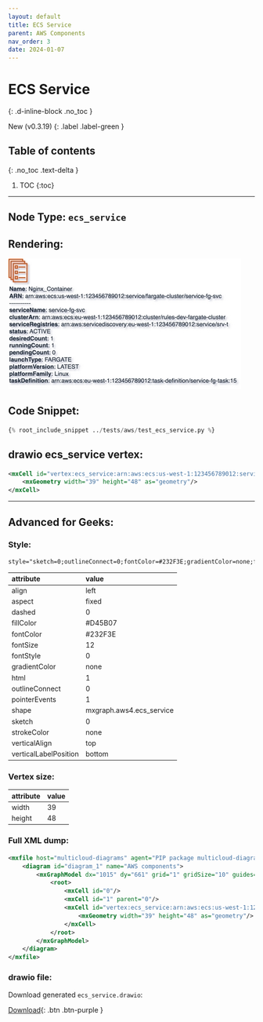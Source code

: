 ```yaml
---
layout: default
title: ECS Service
parent: AWS Components
nav_order: 3
date: 2024-01-07
---
```


# ECS Service
{: .d-inline-block .no_toc }

New (v0.3.19)
{: .label .label-green }

## Table of contents
{: .no_toc .text-delta }

1. TOC
{:toc}

---


## Node Type: ``ecs_service``

## Rendering:

![lambda](output/jpg/ecs_service.jpg)

## Code Snippet:

```python
{% root_include_snippet ../tests/aws/test_ecs_service.py %}
```

## drawio ecs_service vertex:

```xml
<mxCell id="vertex:ecs_service:arn:aws:ecs:us-west-1:123456789012:service/fargate-cluster/service-fg-svc" parent="1" vertex="1">
    <mxGeometry width="39" height="48" as="geometry"/>
</mxCell>
```
---

## Advanced for Geeks:

### Style:
```html
style="sketch=0;outlineConnect=0;fontColor=#232F3E;gradientColor=none;fillColor=#D45B07;strokeColor=none;dashed=0;verticalLabelPosition=bottom;verticalAlign=top;align=left;html=1;fontSize=12;fontStyle=0;aspect=fixed;pointerEvents=1;shape=mxgraph.aws4.ecs_service;"
```

| attribute | value |
|:----------|:------|
|align| left |
|aspect| fixed |
|dashed| 0 |
|fillColor| #D45B07 |
|fontColor| #232F3E |
|fontSize| 12 |
|fontStyle| 0 |
|gradientColor| none |
|html| 1 |
|outlineConnect| 0 |
|pointerEvents| 1 |
|shape| mxgraph.aws4.ecs_service |
|sketch| 0 |
|strokeColor| none |
|verticalAlign| top |
|verticalLabelPosition| bottom |

### Vertex size:

| attribute | value |
|:---------|:-----------|
| width    | 39  |
| height   |48|

### Full XML dump:
```xml
<mxfile host="multicloud-diagrams" agent="PIP package multicloud-diagrams. Generate resources in draw.io compatible format for Cloud infrastructure. Copyrights @ Roman Tsypuk 2023. MIT license." type="MultiCloud">
    <diagram id="diagram_1" name="AWS components">
        <mxGraphModel dx="1015" dy="661" grid="1" gridSize="10" guides="1" tooltips="1" connect="1" arrows="1" fold="1" page="1" pageScale="1" pageWidth="850" pageHeight="1100" math="0" shadow="1">
            <root>
                <mxCell id="0"/>
                <mxCell id="1" parent="0"/>
                <mxCell id="vertex:ecs_service:arn:aws:ecs:us-west-1:123456789012:service/fargate-cluster/service-fg-svc" value="&lt;b&gt;Name&lt;/b&gt;: Nginx_Container&lt;BR&gt;&lt;b&gt;ARN&lt;/b&gt;: arn:aws:ecs:us-west-1:123456789012:service/fargate-cluster/service-fg-svc&lt;BR&gt;-----------&lt;BR&gt;&lt;b&gt;serviceName&lt;/b&gt;: service-fg-svc&lt;BR&gt;&lt;b&gt;clusterArn&lt;/b&gt;: arn:aws:ecs:eu-west-1:123456789012:cluster/rules-dev-fargate-cluster&lt;BR&gt;&lt;b&gt;serviceRegistries&lt;/b&gt;: arn:aws:servicediscovery:eu-west-1:123456789012:service/srv-t&lt;BR&gt;&lt;b&gt;status&lt;/b&gt;: ACTIVE&lt;BR&gt;&lt;b&gt;desiredCount&lt;/b&gt;: 1&lt;BR&gt;&lt;b&gt;runningCount&lt;/b&gt;: 1&lt;BR&gt;&lt;b&gt;pendingCount&lt;/b&gt;: 0&lt;BR&gt;&lt;b&gt;launchType&lt;/b&gt;: FARGATE&lt;BR&gt;&lt;b&gt;platformVersion&lt;/b&gt;: LATEST&lt;BR&gt;&lt;b&gt;platformFamily&lt;/b&gt;: Linux&lt;BR&gt;&lt;b&gt;taskDefinition&lt;/b&gt;: arn:aws:ecs:eu-west-1:123456789012:task-definition/service-fg-task:15" style="sketch=0;outlineConnect=0;fontColor=#232F3E;gradientColor=none;fillColor=#D45B07;strokeColor=none;dashed=0;verticalLabelPosition=bottom;verticalAlign=top;align=left;html=1;fontSize=12;fontStyle=0;aspect=fixed;pointerEvents=1;shape=mxgraph.aws4.ecs_service;" parent="1" vertex="1">
                    <mxGeometry width="39" height="48" as="geometry"/>
                </mxCell>
            </root>
        </mxGraphModel>
    </diagram>
</mxfile>
```

### drawio file:

Download generated ``ecs_service.drawio``:

[Download](output/drawio/ecs_service.drawio){: .btn .btn-purple }